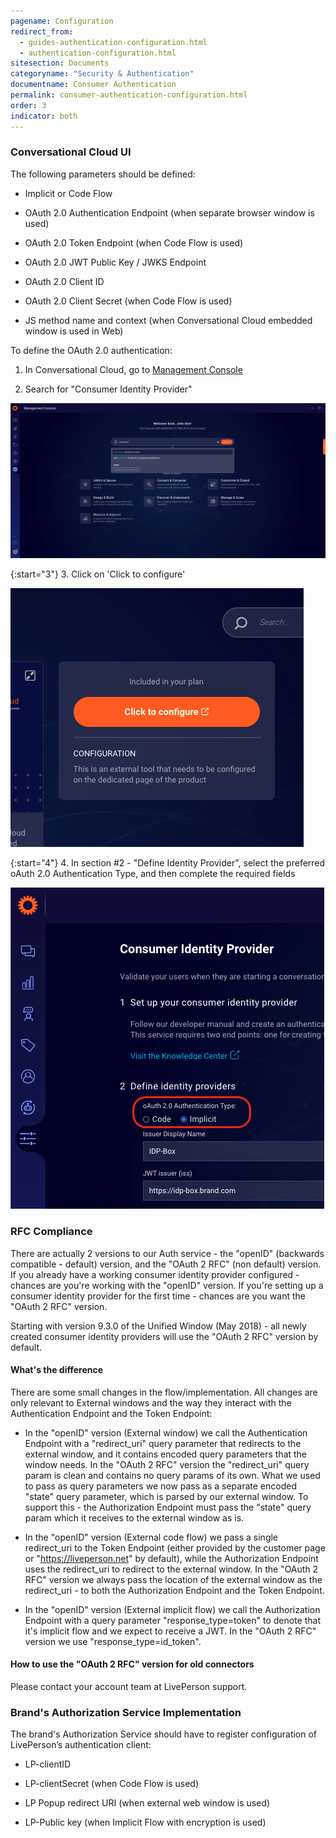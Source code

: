 ```yaml
---
pagename: Configuration
redirect_from:
  - guides-authentication-configuration.html
  - authentication-configuration.html
sitesection: Documents
categoryname: "Security & Authentication"
documentname: Consumer Authentication
permalink: consumer-authentication-configuration.html
order: 3
indicator: both
---
```


### Conversational Cloud UI

The following parameters should be defined:

*	Implicit or Code Flow

*	OAuth 2.0 Authentication Endpoint (when separate browser window is used)

*	OAuth 2.0 Token Endpoint (when Code Flow is used)

*	OAuth 2.0 JWT Public Key / JWKS Endpoint

*	OAuth 2.0 Client ID

*	OAuth 2.0 Client Secret (when Code Flow is used)

*	JS method name and context (when Conversational Cloud embedded window is used in Web)

To define the OAuth 2.0 authentication:

1.	In Conversational Cloud, go to [Management Console](https://knowledge.liveperson.com/admin-settings-management-console-overview.html)

2.	Search for "Consumer Identity Provider"

![Search for Consumer Identity Provider in the Management Console](img/mgmt_search_consumer_idp.png) 

{:start="3"}
3.  Click on 'Click to configure'

![Click to configure the Consumer Identity Provider](img/mgmt_consumer_idp_configure.png)

{:start="4"}
4. In section #2 - "Define Identity Provider", select the preferred oAuth 2.0 Authentication Type, and then complete the required fields

![Select consumer authentication type](img/consumer_idp_select_type.png)


### RFC Compliance

There are actually 2 versions to our Auth service - the "openID" (backwards compatible - default) version, and the "OAuth 2 RFC" (non default) version. If you already have a working consumer identity provider configured - chances are you're working with the "openID" version. If you're setting up a consumer identity provider for the first time - chances are you want the "OAuth 2 RFC" version.

Starting with version 9.3.0 of the Unified Window (May 2018) - all newly created consumer identity providers will use the "OAuth 2 RFC" version by default.

#### What's the difference

There are some small changes in the flow/implementation. All changes are only relevant to External windows and the way they interact with the Authentication Endpoint and the Token Endpoint:

*   In the "openID" version (External window) we call the Authentication Endpoint with a "redirect_uri" query parameter that redirects to the external window, and it contains encoded query parameters that the window needs. In the "OAuth 2 RFC" version the "redirect_uri" query param is clean and contains no query params of its own. What we used to pass as query parameters we now pass as a separate encoded "state" query parameter, which is parsed by our external window. To support this - the Authorization Endpoint must pass the "state" query param which it receives to the external window as is.

*   In the "openID" version (External code flow) we pass a single redirect_uri to the Token Endpoint (either provided by the customer page or "https://liveperson.net" by default), while the Authorization Endpoint uses the redirect_uri to redirect to the external window. In the "OAuth 2 RFC" version we always pass the location of the external window as the redirect_uri - to both the Authorization Endpoint and the Token Endpoint.

*   In the "openID" version (External implicit flow) we call the Authorization Endpoint with a query parameter "response_type=token" to denote that it's implicit flow and we expect to receive a JWT. In the "OAuth 2 RFC" version we use "response_type=id_token".

#### How to use the "OAuth 2 RFC" version for old connectors

Please contact your account team at LivePerson support.

### Brand's Authorization Service Implementation

The brand's Authorization Service should have to register configuration of LivePerson’s authentication client:

*	LP-clientID

*	LP-clientSecret (when Code Flow is used)

*	LP Popup redirect URI (when external web window is used)

*	LP-Public key (when Implicit Flow with encryption is used)
